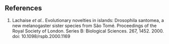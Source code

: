 **References**
----------

1.  Lachaise *et al.*. Evolutionary novelties in islands: Drosophila santomea, a new melanogaster sister species from São Tomé. Proceedings of the Royal Society of London. Series B: Biological Sciences. 267, 1452. 2000. doi: 10.1098/rspb.2000.1169